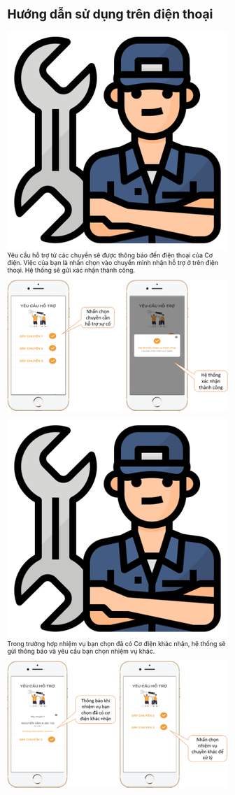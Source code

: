 # Hướng dẫn sử dụng trên điện thoại

![](../.gitbook/assets/mechanic.png) Yêu cầu hỗ trợ từ các chuyền sẽ được thông báo đến điện thoại của Cơ điện. Việc của bạn là nhấn chọn vào chuyền mình nhận hỗ trợ ở trên điện thoại. Hệ thống sẽ gửi xác nhận thành công.

![](../.gitbook/assets/co-dien-1.png)

![](../.gitbook/assets/mechanic.png) Trong trường hợp nhiệm vụ bạn chọn đã có Cơ điện khác nhận, hệ thống sẽ gửi thông báo và yêu cầu bạn chọn nhiệm vụ khác. 

![](../.gitbook/assets/co-dien-2.png)

